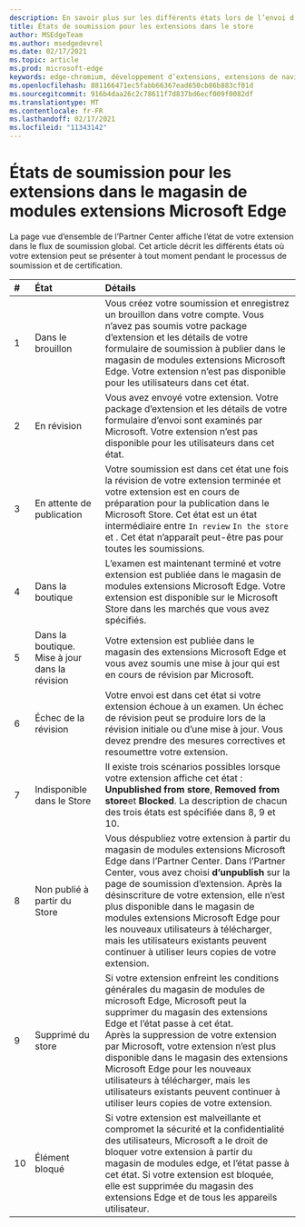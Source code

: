 ```yaml
---
description: En savoir plus sur les différents états lors de l’envoi d’extensions au Store
title: États de soumission pour les extensions dans le store
author: MSEdgeTeam
ms.author: msedgedevrel
ms.date: 02/17/2021
ms.topic: article
ms.prod: microsoft-edge
keywords: edge-chromium, développement d’extensions, extensions de navigateur, addons, centre de partenaires, développeur
ms.openlocfilehash: 881166471ec5fabb66367ead650cb86b883cf01d
ms.sourcegitcommit: 916b4daa26c2c78611f7d837bd6ecf009f0082df
ms.translationtype: MT
ms.contentlocale: fr-FR
ms.lasthandoff: 02/17/2021
ms.locfileid: "11343142"
---
```

# États de soumission pour les extensions dans le magasin de modules extensions Microsoft Edge  

La page vue d’ensemble de l’Partner Center affiche l’état de votre extension dans le flux de soumission global.  Cet article décrit les différents états où votre extension peut se présenter à tout moment pendant le processus de soumission et de certification.  

| # |  État |  Détails |  
|:--- |:--- |:--- |  
| 1 |  Dans le brouillon |  Vous créez votre soumission et enregistrez un brouillon dans votre compte.  Vous n’avez pas soumis votre package d’extension et les détails de votre formulaire de soumission à publier dans le magasin de modules extensions Microsoft Edge.  Votre extension n’est pas disponible pour les utilisateurs dans cet état.  |  
| 2|  En révision |  Vous avez envoyé votre extension.  Votre package d’extension et les détails de votre formulaire d’envoi sont examinés par Microsoft.  Votre extension n’est pas disponible pour les utilisateurs dans cet état.  |  
| 3|  En attente de publication |  Votre soumission est dans cet état une fois la révision de votre extension terminée et votre extension est en cours de préparation pour la publication dans le Microsoft Store.  Cet état est un état intermédiaire entre `In review` `In the store` et .  Cet état n’apparaît peut-être pas pour toutes les soumissions.  |  
| 4|  Dans la boutique |  L’examen est maintenant terminé et votre extension est publiée dans le magasin de modules extensions Microsoft Edge.  Votre extension est disponible sur le Microsoft Store dans les marchés que vous avez spécifiés.  |  
| 5 |  Dans la boutique.  Mise à jour dans la révision |  Votre extension est publiée dans le magasin des extensions Microsoft Edge et vous avez soumis une mise à jour qui est en cours de révision par Microsoft.  |  
| 6 |  Échec de la révision |  Votre envoi est dans cet état si votre extension échoue à un examen.  Un échec de révision peut se produire lors de la révision initiale ou d’une mise à jour.  Vous devez prendre des mesures correctives et resoumettre votre extension.  |  
| 7 |  Indisponible dans le Store |  Il existe trois scénarios possibles lorsque votre extension affiche cet état :  **Unpublished from store**, **Removed from store**et **Blocked**.  La description de chacun des trois états est spécifiée dans 8, 9 et 10.  |  
| 8 |  Non publié à partir du Store |  Vous déspubliez votre extension à partir du magasin de modules extensions Microsoft Edge dans l’Partner Center.  Dans l’Partner Center, vous avez choisi **d’unpublish** sur la page de soumission d’extension.  Après la désinscriture de votre extension, elle n’est plus disponible dans le magasin de modules extensions Microsoft Edge pour les nouveaux utilisateurs à télécharger, mais les utilisateurs existants peuvent continuer à utiliser leurs copies de votre extension.  |  
| 9 |  Supprimé du store |  Si votre extension enfreint les conditions générales du magasin de modules de microsoft Edge, Microsoft peut la supprimer du magasin des extensions Edge et l’état passe à cet état.  <br />  Après la suppression de votre extension par Microsoft, votre extension n’est plus disponible dans le magasin des extensions Microsoft Edge pour les nouveaux utilisateurs à télécharger, mais les utilisateurs existants peuvent continuer à utiliser leurs copies de votre extension.  |  
| 10 |  Élément bloqué |  Si votre extension est malveillante et compromet la sécurité et la confidentialité des utilisateurs, Microsoft a le droit de bloquer votre extension à partir du magasin de modules edge, et l’état passe à cet état.  Si votre extension est bloquée, elle est supprimée du magasin des extensions Edge et de tous les appareils utilisateur.  |  
